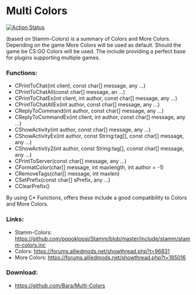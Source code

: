 Multi Colors
============

[![Action Status](https://github.com/Bara/Multi-Colors/workflows/Compile%20with%20SourceMod/badge.svg)](https://github.com/Bara/Multi-Colors/actions)

(based on Stamm-Colors) is a summary of Colors and More Colors. Depending on the game More Colors will be used as default. Should the game be CS:GO Colors will be used. The include providing a perfect base for plugins supporting multiple games.

### Functions:
 + CPrintToChat(int client, const char[] message, any ...)
 + CPrintToChatAll(const char[] message, an ...)
 + CPrintToChatEx(int client, int author, const char[] message, any ...)
 + CPrintToChatAllEx(int author, const char[] message, any ...)
 + CReplyToCommand(int author, const char[] message, any ...)
 + CReplyToCommandEx(int client, int author, const char[] message, any ...)
 + CShowActivity(int author, const char[] message, any ...)
 + CShowActivityEx(int author, const String:tag[], const char[] message, any ...)
 + CShowActivity2(int author, const String:tag[], cconst char[] message, any ...)
 + CPrintToServer(const char[] message, any ...)
 + CFormatColor(char[] message, int maxlength, int author = -1)
 + CRemoveTags(char[] message, int maxlen)
 + CSetPrefix(const char[] sPrefix, any ...)
 + CClearPrefix()

By using C* Functions, offers these include a good compatibility to Colors and More Colors.

### Links:
 + Stamm-Colors: https://github.com/popoklopsi/Stamm/blob/master/include/stamm/stamm-colors.inc
 + Colors: https://forums.alliedmods.net/showthread.php?t=96831
 + More Colors: https://forums.alliedmods.net/showthread.php?t=185016

### Download:
 + https://github.com/Bara/Multi-Colors
